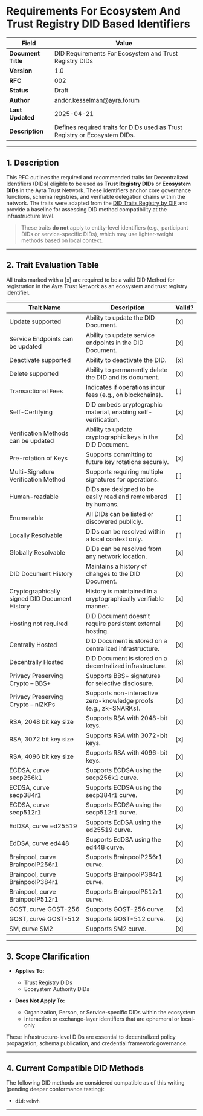 # Requirements For Ecosystem And Trust Registry DID Based Identifiers

| Field         | Value                |
|---------------|----------------------|
| **Document Title** | DID Requirements For Ecosystem and Trust Registry DIDs         |
| **Version**         | 1.0                    |
| **RFC**         | 002                    |
| **Status**          | Draft                  |
| **Author**          | andor.kesselman@ayra.forum       |
| **Last Updated**    | 2025-04-21             |
| **Description**     | Defines required traits for DIDs used as Trust Registry or Ecosystem DIDs. |

---

## 1. Description

This RFC outlines the required and recommended traits for Decentralized Identifiers (DIDs) eligible to be used as **Trust Registry DIDs** or **Ecosystem DIDs** in the Ayra Trust Network. These identifiers anchor core governance functions, schema registries, and verifiable delegation chains within the network. The traits were adapted from the [DID Traits Registry by DIF](https://identity.foundation/did-traits/) and provide a baseline for assessing DID method compatibility at the infrastructure level.

> These traits **do not** apply to entity-level identifiers (e.g., participant DIDs or service-specific DIDs), which may use lighter-weight methods based on local context.

---

## 2. Trait Evaluation Table

All traits marked with a [x] are required to be a valid DID Method for registration in the Ayra Trust Network as an ecosystem and trust registry identifier.


| **Trait Name** | **Description** | **Valid?** |
|----------------|-----------------|------------|
| Update supported | Ability to update the DID Document. | [x] |
| Service Endpoints can be updated | Ability to update service endpoints in the DID Document. | [x] |
| Deactivate supported | Ability to deactivate the DID. | [x] |
| Delete supported | Ability to permanently delete the DID and its document. | [x] |
| Transactional Fees | Indicates if operations incur fees (e.g., on blockchains). | [ ] |
| Self-Certifying | DID embeds cryptographic material, enabling self-verification. | [x] |
| Verification Methods can be updated | Ability to update cryptographic keys in the DID Document. | [x] |
| Pre-rotation of Keys | Supports committing to future key rotations securely. | [x] |
| Multi-Signature Verification Method | Supports requiring multiple signatures for operations. | [ ] |
| Human-readable | DIDs are designed to be easily read and remembered by humans. | [ ] |
| Enumerable | All DIDs can be listed or discovered publicly. | [ ] |
| Locally Resolvable | DIDs can be resolved within a local context only. | [ ] |
| Globally Resolvable | DIDs can be resolved from any network location. | [x] |
| DID Document History | Maintains a history of changes to the DID Document. | [x] |
| Cryptographically signed DID Document History | History is maintained in a cryptographically verifiable manner. | [x] |
| Hosting not required | DID Document doesn’t require persistent external hosting. | [x] |
| Centrally Hosted | DID Document is stored on a centralized infrastructure. | [x] |
| Decentrally Hosted | DID Document is stored on a decentralized infrastructure. | [x] |
| Privacy Preserving Crypto – BBS+ | Supports BBS+ signatures for selective disclosure. | [x] |
| Privacy Preserving Crypto – niZKPs | Supports non-interactive zero-knowledge proofs (e.g., zk-SNARKs). | [x] |
| RSA, 2048 bit key size | Supports RSA with 2048-bit keys. | [x] |
| RSA, 3072 bit key size | Supports RSA with 3072-bit keys. | [x] |
| RSA, 4096 bit key size | Supports RSA with 4096-bit keys. | [x] |
| ECDSA, curve secp256k1 | Supports ECDSA using the secp256k1 curve. | [x] |
| ECDSA, curve secp384r1 | Supports ECDSA using the secp384r1 curve. | [x] |
| ECDSA, curve secp512r1 | Supports ECDSA using the secp512r1 curve. | [x] |
| EdDSA, curve ed25519 | Supports EdDSA using the ed25519 curve. | [x] |
| EdDSA, curve ed448 | Supports EdDSA using the ed448 curve. | [x] |
| Brainpool, curve BrainpoolP256r1 | Supports BrainpoolP256r1 curve. | [x] |
| Brainpool, curve BrainpoolP384r1 | Supports BrainpoolP384r1 curve. | [x] |
| Brainpool, curve BrainpoolP512r1 | Supports BrainpoolP512r1 curve. | [x] |
| GOST, curve GOST-256 | Supports GOST-256 curve. | [x] |
| GOST, curve GOST-512 | Supports GOST-512 curve. | [x] |
| SM, curve SM2 | Supports SM2 curve. | [x] |

---

## 3. Scope Clarification

- **Applies To:**
  - Trust Registry DIDs  
  - Ecosystem Authority DIDs  

- **Does Not Apply To:**
  - Organization, Person, or Service-specific DIDs within the ecosystem  
  - Interaction or exchange-layer identifiers that are ephemeral or local-only  

These infrastructure-level DIDs are essential to decentralized policy propagation, schema publication, and credential framework governance.

---

## 4. Current Compatible DID Methods

The following DID methods are considered compatible as of this writing (pending deeper conformance testing):

- `did:webvh`

---
